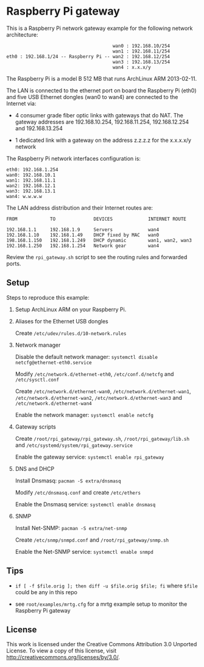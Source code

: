 Raspberry Pi gateway
====================

This is a Raspberry Pi network gateway example for the following
network architecture:


                                           wan0 : 192.168.10/254
                                           wan1 : 192.168.11/254
    eth0 : 192.168.1/24 -- Raspberry Pi -- wan2 : 192.168.12/254
                                           wan3 : 192.168.13/254
                                           wan4 : x.x.x/y

The Raspberry Pi is a model B 512 MB that runs ArchLinux ARM
2013-02-11.

The LAN is connected to the ethernet port on board the Raspberry Pi
(eth0) and five USB Ethernet dongles (wan0 to wan4) are connected to
the Internet via:

- 4 consumer grade fiber optic links with gateways that do NAT. The
  gateway addresses are 192.168.10.254, 192.168.11.254, 192.168.12.254
  and 192.168.13.254

- 1 dedicated link with a gateway on the address z.z.z.z for the
  x.x.x.x/y network

The Raspberry Pi network interfaces configuration is:

    eth0: 192.168.1.254
    wan0: 192.168.10.1
    wan1: 192.168.11.1
    wan2: 192.168.12.1
    wan3: 192.168.13.1
    wan4: w.w.w.w

The LAN address distribution and their Internet routes are:

    FROM            TO              DEVICES             INTERNET ROUTE
    
    192.168.1.1     192.168.1.9     Servers             wan4
    192.168.1.10    192.168.1.49    DHCP fixed by MAC   wan0
    198.168.1.150   192.168.1.249   DHCP dynamic        wan1, wan2, wan3
    192.168.1.250   192.168.1.254   Network gear        wan4

Review the `rpi_gateway.sh` script to see the routing rules and
forwarded ports.

Setup
-----

Steps to reproduce this example:

1.  Setup ArchLinux ARM on your Raspberry Pi.

2.  Aliases for the Ethernet USB dongles

    Create `/etc/udev/rules.d/10-network.rules`

3.  Network manager

    Disable the default network manager: `systemctl disable
    netcfg@ethernet-eth0.service`

    Modify `/etc/network.d/ethernet-eth0`, `/etc/conf.d/netcfg` and
    `/etc/sysctl.conf`

    Create `/etc/network.d/ethernet-wan0`,
    `/etc/network.d/ethernet-wan1`, `/etc/network.d/ethernet-wan2`,
    `/etc/network.d/ethernet-wan3` and `/etc/network.d/ethernet-wan4`

    Enable the network manager: `systemctl enable netcfg`

4.  Gateway scripts

    Create `/root/rpi_gateway/rpi_gateway.sh`,
    `/root/rpi_gateway/lib.sh` and
    `/etc/systemd/system/rpi_gateway.service`

    Enable the gateway service: `systemctl enable rpi_gateway`

5.  DNS and DHCP

    Install Dnsmasq: `pacman -S extra/dnsmasq`

    Modify `/etc/dnsmasq.conf` and create `/etc/ethers`

    Enable the Dnsmasq service: `systemctl enable dnsmasq`

6.  SNMP

    Install Net-SNMP: `pacman -S extra/net-snmp`

    Create `/etc/snmp/snmpd.conf` and `/root/rpi_gateway/snmp.sh`

    Enable the Net-SNMP service: `systemctl enable snmpd`

Tips
----

- `if [ -f $file.orig ]; then diff -u $file.orig $file; fi` where
  `$file` could be any in this repo

- see `root/examples/mrtg.cfg` for a mrtg example setup to monitor the
  Raspberry Pi gateway

License
-------

This work is licensed under the Creative Commons Attribution 3.0
Unported License. To view a copy of this license, visit
http://creativecommons.org/licenses/by/3.0/.
